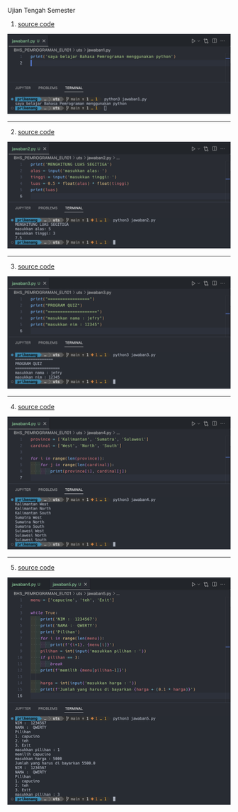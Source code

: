 Ujian Tengah Semester

1. [source code](jawaban1.py)

<img src="./capture1.png" />

---

2. [source code](jawaban2.py)

<img src="./capture2.png" />

---

3. [source code](jawaban3.py)

<img src="./capture3.png" />

---

4. [source code](jawaban4.py)

<img src="./capture4.png" />

---

5. [source code](jawaban5.py)

<img src="./capture5.png" />
